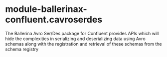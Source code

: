 # module-ballerinax-confluent.cavroserdes
The Ballerina Avro Ser/Des package for Confluent provides APIs which will hide the complexities in serializing and deserializing data using Avro schemas along with the registration and retrieval of these schemas from the schema registry
